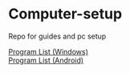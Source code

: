 # Computer-setup
Repo for guides and pc setup

[Program List (Windows)](list-programs/Windows)  
[Program List (Android)](list-programs/Android)
